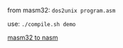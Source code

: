 from masm32: `dos2unix program.asm`

use: `./compile.sh demo`

[masm32 to nasm](https://rawgit.com/benwaffle/asm-env/master/diff.html)
